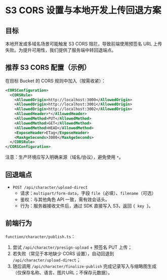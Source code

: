 # S3 CORS 设置与本地开发上传回退方案

## 目标
本地开发或多域名场景可能触发 S3 CORS 阻拦，导致前端使用预签名 URL 上传失败。为提升可用性，我们提供了服务端中转回退端点。

## 推荐 S3 CORS 配置（示例）
在目标 Bucket 的 CORS 规则中加入（按需收紧）：

```xml
<CORSConfiguration>
  <CORSRule>
    <AllowedOrigin>http://localhost:3000</AllowedOrigin>
    <AllowedOrigin>http://localhost:3001</AllowedOrigin>
    <AllowedOrigin>http://localhost:3002</AllowedOrigin>
    <AllowedHeader>*</AllowedHeader>
    <AllowedMethod>PUT</AllowedMethod>
    <AllowedMethod>GET</AllowedMethod>
    <AllowedMethod>HEAD</AllowedMethod>
    <ExposeHeader>ETag</ExposeHeader>
    <MaxAgeSeconds>3000</MaxAgeSeconds>
  </CORSRule>
</CORSConfiguration>
```

注意：生产环境应写入明确来源（域名/协议），避免使用 `*`。

## 回退端点
- `POST /api/character/upload-direct`
  - 请求：`multipart/form-data`，字段 `file`（必填）、`filename`（可选）
  - 鉴权：与其他角色 API 一致，需有效会话头。
  - 行为：服务器接收文件后，通过 SDK 直接写入 S3，返回 `{ key }`。

## 前端行为
`function/character/publish.ts`：
1. 尝试 `/api/character/presign-upload` + 预签名 PUT 上传；
2. 若失败（常见于本地缺少 CORS 设置），自动回退到 `/api/character/upload-direct`；
3. 随后调用 `/api/character/finalize-publish` 完成记录写入与缩略图生成（仅保存名称、语言、图片URL；不保存元数据）。


